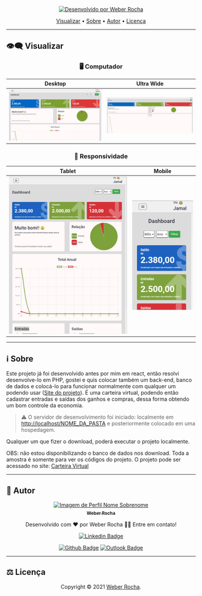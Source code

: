 
<p align="center">
  <a href="https://github.com/Jamallc">
    <img alt="Desenvolvido por Weber Rocha" src="https://img.shields.io/badge/Desenvolvedor-Weber Rocha-%3498db?color=3498db&style=for-the-badge">
  </a>
<p>

<p align="center">
 <a href="#eye_speech_bubble-visualizar">Visualizar</a> •
 <a href="#information_source-sobre">Sobre</a> •
 <a href="#boy-autor">Autor</a> •
 <a href="#balance_scale-licença">Licença</a>
</p>

---
## :eye_speech_bubble: **Visualizar**

<div align="center">

### :desktop_computer: Computador
  
|Desktop|Ultra Wide|
|:---:|:---:|
|<kbd><img src="./carteira/carteira_publica/previews/desktop_preview.jpg" alt="Desktop"/></kbd>|<kbd><img src="./carteira/carteira_publica/previews/ultraWide_preview.jpg" alt="Ultra Wide"/></kbd>|

### :iphone: Responsividade

|Tablet|Mobile|
|:---:|:---:|
|<kbd><img src="./carteira/carteira_publica/previews/tablet_preview.jpg" alt="Tablet"/></kbd>|<kbd><img src="./carteira/carteira_publica/previews/mobile_preview.jpg" alt="Mobile"/></kbd>

</div>
  
---
## :information_source: Sobre

Este projeto já foi desenvolvido antes por mim em react, então resolvi desenvolve-lo em PHP, gostei e quis colocar também um back-end, banco de dados e colocá-lo para funcionar
normalmente com qualquer um podendo usar (<a href="carteira-virtual.com">Site do projeto</a>). É uma carteira virtual, podendo então cadastrar entradas e saídas dos ganhos e compras, dessa forma obtendo um bom controle da economia.


</details>

> ⚠️ O servidor de desenvolvimento foi iniciado: localmente em <http://localhost/NOME_DA_PASTA> e posteriormente colocado em uma hospedagem.

Qualquer um que fizer o download, poderá executar o projeto localmente.

OBS: não estou disponibilizando o banco de dados nos download. Toda a amostra é somente para ver os códigos do projeto. 
O projeto pode ser acessado no site: <a href="carteira-virtual.com">Carteira Virtual</a>


---
## :boy: **Autor**

<div align="center">

<a href="https://github.com/Jamallc">
 <img src="https://avatars1.githubusercontent.com/u/9919?s=200&v=4" width="100px;" alt="Imagem de Perfil Nome Sobrenome"/>
 <br/>
 <sub><b>Weber Rocha</b></sub>
</a>

Desenvolvido com ❤️ por Weber Rocha 👋🏽 Entre em contato!

[![Linkedin Badge](https://img.shields.io/badge/LinkedIn-0077B5?style=for-the-badge&logo=linkedin&logoColor=white)](https://www.linkedin.com/in/weber-de-oliveira-rocha-417bb4196/)

[![Github Badge](https://img.shields.io/badge/-Jamallc-000?style=flat-square&logo=Github&logoColor=white)](https://github.com/Jamallc)
[![Outlook Badge](https://img.shields.io/badge/-EMAIL-0078d4?style=flat-square&logo=microsoft-outlook&logoColor=white)](mailto:weberrocha15@gmail.com)

</div>

---
## :balance_scale: **Licença**

<div align="center">

Copyright © 2021 [Weber Rocha](https://github.com/Jamallc).<br />

</div>
